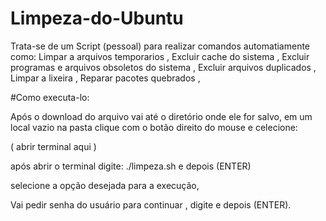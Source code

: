 # Limpeza-do-Ubuntu

Trata-se de um Script (pessoal) para realizar comandos automatiamente como:
Limpar a arquivos temporarios ,
Excluir cache do sistema ,
Excluir programas e arquivos obsoletos do sistema ,
Excluir arquivos duplicados ,
Limpar a lixeira ,
Reparar pacotes quebrados ,

#Como executa-lo:

Após o download do arquivo vai até o diretório onde ele for salvo,
em um local vazio na pasta clique com o botão direito do mouse e celecione:

 ( abrir terminal aqui )

após abrir o terminal digite: ./limpeza.sh  e depois (ENTER)
 
selecione a opção desejada para a execução,

Vai pedir senha do usuário para continuar , digite e depois (ENTER).
